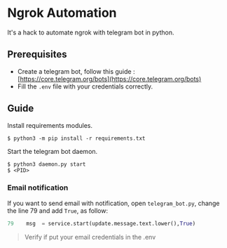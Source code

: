 # Ngrok Automation

It's a hack to automate ngrok with telegram bot in python.

## Prerequisites

* Create a telegram bot, follow this guide : [https://core.telegram.org/bots](https://core.telegram.org/bots)
* Fill the `.env` file with your credentials correctly.

## Guide

Install requirements modules.

```console
$ python3 -m pip install -r requirements.txt
```

Start the telegram bot daemon.

```console
$ python3 daemon.py start
$ <PID>
```

### Email notification

If you want to send email with notification, open `telegram_bot.py`, change the line 79 and add `True`, as follow:

```python
79    msg  = service.start(update.message.text.lower(),True)
```

> Verify if put your email credentials in the .env

